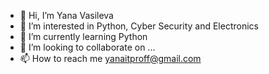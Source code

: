 - 👋 Hi, I’m Yana Vasileva
- 👀 I’m interested in Python, Cyber Security and Electronics
- 🌱 I’m currently learning Python
- 💞️ I’m looking to collaborate on ...
- 📫 How to reach me yanaitproff@gmail.com
